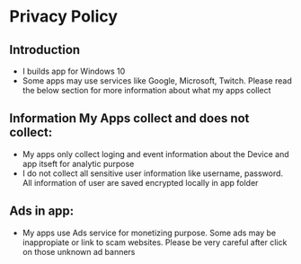 # Privacy Policy

## Introduction
- I builds app for Windows 10
- Some apps may use services like Google, Microsoft, Twitch. Please read the below section for more information about what my apps collect

## Information My Apps collect and does not collect:
- My apps only collect loging and event information about the Device and app itseft for analytic purpose
- I do not collect all sensitive user information like username, password. All information of user are saved encrypted locally in app folder

## Ads in app:
- My apps use Ads service for monetizing purpose. Some ads may be inappropiate or link to scam websites. Please be very careful after click on those unknown ad banners
